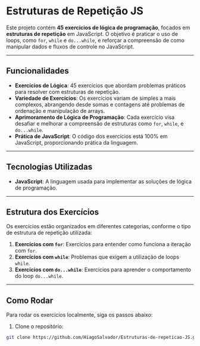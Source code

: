 # Estruturas de Repetição JS

Este projeto contém **45 exercícios de lógica de programação**, focados em **estruturas de repetição** em JavaScript. O objetivo é praticar o uso de loops, como `for`, `while` e `do...while`, e reforçar a compreensão de como manipular dados e fluxos de controle no JavaScript.

---

## Funcionalidades

- **Exercícios de Lógica**: 45 exercícios que abordam problemas práticos para resolver com estruturas de repetição.
- **Variedade de Exercícios**: Os exercícios variam de simples a mais complexos, abrangendo desde somas e contagens até problemas de ordenação e manipulação de arrays.
- **Aprimoramento de Lógica de Programação**: Cada exercício visa desafiar e melhorar a compreensão de estruturas como `for`, `while`, e `do...while`.
- **Prática de JavaScript**: O código dos exercícios está 100% em JavaScript, proporcionando prática da linguagem.

---

## Tecnologias Utilizadas

- **JavaScript**: A linguagem usada para implementar as soluções de lógica de programação.

---

## Estrutura dos Exercícios

Os exercícios estão organizados em diferentes categorias, conforme o tipo de estrutura de repetição utilizada:

1. **Exercícios com `for`**: Exercícios para entender como funciona a iteração com `for`.
2. **Exercícios com `while`**: Problemas que exigem a utilização de loops `while`.
3. **Exercícios com `do...while`**: Exercícios para aprender o comportamento do loop `do...while`.

---

## Como Rodar

Para rodar os exercícios localmente, siga os passos abaixo:

1. Clone o repositório:

```bash
git clone https://github.com/HiagoSalvador/Estruturas-de-repeticao-JS.git
